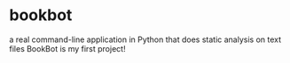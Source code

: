 # bookbot
a real command-line application in Python that does static analysis on text files
BookBot is my first project!